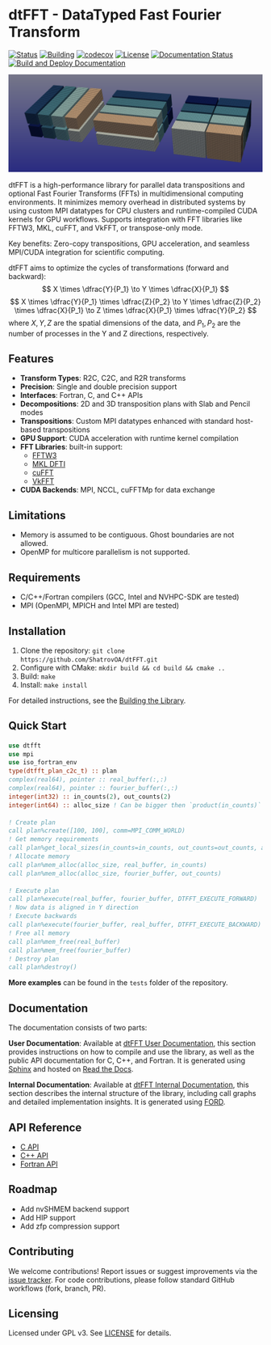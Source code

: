 # dtFFT - DataTyped Fast Fourier Transform

[![Status](https://img.shields.io/badge/status-stable-brightgreen.svg)](https://github.com/ShatrovOA/dtFFT/releases)
[![Building](https://github.com/ShatrovOA/dtFFT/actions/workflows/gnu_linux.yml/badge.svg)](https://github.com/ShatrovOA/dtFFT/actions/workflows/gnu_linux.yml)
[![codecov](https://codecov.io/gh/ShatrovOA/dtFFT/graph/badge.svg?token=6BI4AQVH7Z)](https://codecov.io/gh/ShatrovOA/dtFFT)
[![License](https://img.shields.io/github/license/ShatrovOA/dtFFT?color=brightgreen&logo=License)](https://github.com/ShatrovOA/dtFFT/blob/main/LICENSE)
[![Documentation Status](https://readthedocs.org/projects/dtfft/badge/?version=latest)](https://dtfft.readthedocs.io/latest/?badge=latest)
[![Build and Deploy Documentation](https://github.com/ShatrovOA/dtFFT/actions/workflows/gh-pages.yml/badge.svg)](https://github.com/ShatrovOA/dtFFT/actions/workflows/gh-pages.yml)

![Pencils](docs/images/pencils.png)

dtFFT is a high-performance library for parallel data transpositions and optional Fast Fourier Transforms (FFTs) in multidimensional computing environments. It minimizes memory overhead in distributed systems by using custom MPI datatypes for CPU clusters and runtime-compiled CUDA kernels for GPU workflows. Supports integration with FFT libraries like FFTW3, MKL, cuFFT, and VkFFT, or transpose-only mode.

Key benefits: Zero-copy transpositions, GPU acceleration, and seamless MPI/CUDA integration for scientific computing.

dtFFT aims to optimize the cycles of transformations (forward and backward):
$$
X \times \dfrac{Y}{P_1} \to Y \times \dfrac{X}{P_1}
$$
$$
X \times \dfrac{Y}{P_1} \times \dfrac{Z}{P_2} \to Y \times \dfrac{Z}{P_2} \times \dfrac{X}{P_1} \to Z \times \dfrac{X}{P_1} \times \dfrac{Y}{P_2}
$$
where $X, Y, Z$ are the spatial dimensions of the data, and $P_1, P_2$ are the number of processes in the Y and Z directions, respectively.

## Features
- **Transform Types**: R2C, C2C, and R2R transforms
- **Precision**: Single and double precision support
- **Interfaces**: Fortran, C, and C++ APIs
- **Decompositions**: 2D and 3D transposition plans with Slab and Pencil modes
- **Transpositions**: Custom MPI datatypes enhanced with standard host-based transpositions
- **GPU Support**: CUDA acceleration with runtime kernel compilation
- **FFT Libraries**: built-in support:
  - [FFTW3](https://www.fftw.org/)
  - [MKL DFTI](https://www.intel.com/content/www/us/en/docs/onemkl/developer-reference-fortran/2024-2/fourier-transform-functions.html)
  - [cuFFT](https://docs.nvidia.com/cuda/cufft/)
  - [VkFFT](https://github.com/DTolm/VkFFT)
- **CUDA Backends**: MPI, NCCL, cuFFTMp for data exchange

## Limitations
- Memory is assumed to be contiguous. Ghost boundaries are not allowed.
- OpenMP for multicore parallelism is not supported.

## Requirements
- C/C++/Fortran compilers (GCC, Intel and NVHPC-SDK are tested)
- MPI (OpenMPI, MPICH and Intel MPI are tested)

## Installation
1. Clone the repository: `git clone https://github.com/ShatrovOA/dtFFT.git`
2. Configure with CMake: `mkdir build && cd build && cmake ..`
3. Build: `make`
4. Install: `make install`

For detailed instructions, see the [Building the Library](https://dtfft.readthedocs.io/latest/build.html).

## Quick Start
```fortran
use dtfft
use mpi
use iso_fortran_env
type(dtfft_plan_c2c_t) :: plan
complex(real64), pointer :: real_buffer(:,:)
complex(real64), pointer :: fourier_buffer(:,:)
integer(int32) :: in_counts(2), out_counts(2)
integer(int64) :: alloc_size ! Can be bigger then `product(in_counts)` and `product(out_counts)`

! Create plan
call plan%create([100, 100], comm=MPI_COMM_WORLD)
! Get memory requirements
call plan%get_local_sizes(in_counts=in_counts, out_counts=out_counts, alloc_size=alloc_size)
! Allocate memory
call plan%mem_alloc(alloc_size, real_buffer, in_counts)
call plan%mem_alloc(alloc_size, fourier_buffer, out_counts)

! Execute plan
call plan%execute(real_buffer, fourier_buffer, DTFFT_EXECUTE_FORWARD)
! Now data is aligned in Y direction
! Execute backwards
call plan%execute(fourier_buffer, real_buffer, DTFFT_EXECUTE_BACKWARD)
! Free all memory
call plan%mem_free(real_buffer)
call plan%mem_free(fourier_buffer)
! Destroy plan
call plan%destroy()
```
**More examples** can be found in the `tests` folder of the repository.

## Documentation

The documentation consists of two parts:

**User Documentation**:
Available at [dtFFT User Documentation](https://dtfft.readthedocs.io/latest/index.html), this section provides instructions on how to compile and use the library, as well as the public API documentation for C, C++, and Fortran. It is generated using [Sphinx](https://www.sphinx-doc.org/) and hosted on [Read the Docs](https://readthedocs.org/).

**Internal Documentation**:
Available at [dtFFT Internal Documentation](https://shatrovoa.github.io/dtFFT/index.html), this section describes the internal structure of the library, including call graphs and detailed implementation insights. It is generated using [FORD](https://forddocs.readthedocs.io/en/latest/index.html).

## API Reference
- [C API](https://dtfft.readthedocs.io/latest/api_c.html)
- [C++ API](https://dtfft.readthedocs.io/latest/api_cxx.html)
- [Fortran API](https://dtfft.readthedocs.io/latest/api_fortran.html)

## Roadmap
- Add nvSHMEM backend support
- Add HIP support
- Add zfp compression support

## Contributing
We welcome contributions! Report issues or suggest improvements via the [issue tracker](https://github.com/ShatrovOA/dtFFT/issues). For code contributions, please follow standard GitHub workflows (fork, branch, PR).

## Licensing
Licensed under GPL v3. See [LICENSE](LICENSE) for details.